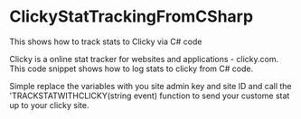 ClickyStatTrackingFromCSharp
============================

This shows how to track stats to Clicky via C# code

Clicky is a online stat tracker for websites and applications - clicky.com.
This code snippet shows how to log stats to clicky from C# code.

Simple replace the variables with you site admin key and site ID and call the 'TRACKSTATWITHCLICKY(string event) function to send your custome stat up to your clicky site.
